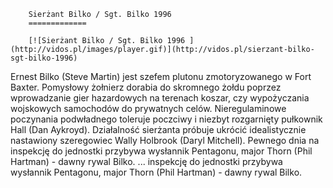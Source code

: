 
        Sierżant Bilko / Sgt. Bilko 1996 
        =============
        
        [![Sierżant Bilko / Sgt. Bilko 1996 ](http://vidos.pl/images/player.gif)](http://vidos.pl/sierzant-bilko-sgt-bilko-1996)
        
        
 Ernest Bilko (Steve Martin) jest szefem plutonu zmotoryzowanego w Fort Baxter. Pomysłowy żołnierz dorabia do skromnego żołdu poprzez wprowadzanie gier hazardowych na terenach koszar, czy wypożyczania wojskowych samochodów do prywatnych celów. Nieregulaminowe poczynania podwładnego toleruje poczciwy i niezbyt rozgarnięty pułkownik Hall (Dan Aykroyd). Działalność sierżanta próbuje ukrócić idealistycznie nastawiony szeregowiec Wally Holbrook (Daryl Mitchell). Pewnego dnia na inspekcję do jednostki przybywa wysłannik Pentagonu, major Thorn (Phil Hartman) - dawny rywal Bilko.  ... inspekcję do jednostki przybywa wysłannik Pentagonu, major Thorn (Phil Hartman) - dawny rywal Bilko.
    